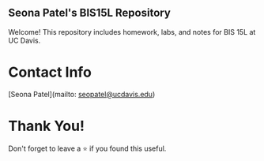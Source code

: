 ## Seona Patel's BIS15L Repository
Welcome! This repository includes homework, labs, and notes for BIS 15L at UC Davis.

# Contact Info
[Seona Patel](mailto: seopatel@ucdavis.edu)

# Thank You!
Don't forget to leave a ⭐ if you found this useful. 
